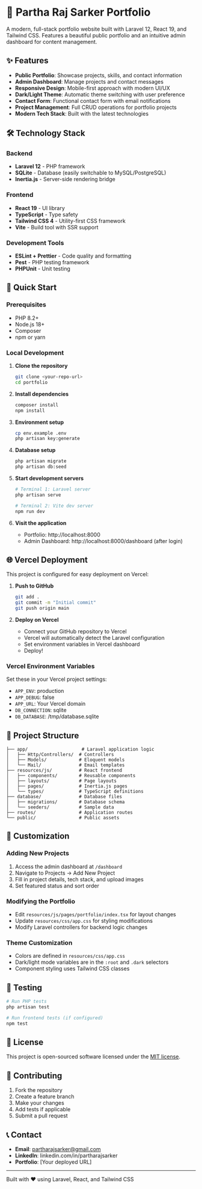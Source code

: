 # 🚀 Partha Raj Sarker Portfolio

A modern, full-stack portfolio website built with Laravel 12, React 19, and Tailwind CSS. Features a beautiful public portfolio and an intuitive admin dashboard for content management.

## ✨ Features

- **Public Portfolio**: Showcase projects, skills, and contact information
- **Admin Dashboard**: Manage projects and contact messages
- **Responsive Design**: Mobile-first approach with modern UI/UX
- **Dark/Light Theme**: Automatic theme switching with user preference
- **Contact Form**: Functional contact form with email notifications
- **Project Management**: Full CRUD operations for portfolio projects
- **Modern Tech Stack**: Built with the latest technologies

## 🛠️ Technology Stack

### Backend
- **Laravel 12** - PHP framework
- **SQLite** - Database (easily switchable to MySQL/PostgreSQL)
- **Inertia.js** - Server-side rendering bridge

### Frontend
- **React 19** - UI library
- **TypeScript** - Type safety
- **Tailwind CSS 4** - Utility-first CSS framework
- **Vite** - Build tool with SSR support

### Development Tools
- **ESLint + Prettier** - Code quality and formatting
- **Pest** - PHP testing framework
- **PHPUnit** - Unit testing

## 🚀 Quick Start

### Prerequisites
- PHP 8.2+
- Node.js 18+
- Composer
- npm or yarn

### Local Development

1. **Clone the repository**
   ```bash
   git clone <your-repo-url>
   cd portfolio
   ```

2. **Install dependencies**
   ```bash
   composer install
   npm install
   ```

3. **Environment setup**
   ```bash
   cp env.example .env
   php artisan key:generate
   ```

4. **Database setup**
   ```bash
   php artisan migrate
   php artisan db:seed
   ```

5. **Start development servers**
   ```bash
   # Terminal 1: Laravel server
   php artisan serve
   
   # Terminal 2: Vite dev server
   npm run dev
   ```

6. **Visit the application**
   - Portfolio: http://localhost:8000
   - Admin Dashboard: http://localhost:8000/dashboard (after login)

## 🌐 Vercel Deployment

This project is configured for easy deployment on Vercel:

1. **Push to GitHub**
   ```bash
   git add .
   git commit -m "Initial commit"
   git push origin main
   ```

2. **Deploy on Vercel**
   - Connect your GitHub repository to Vercel
   - Vercel will automatically detect the Laravel configuration
   - Set environment variables in Vercel dashboard
   - Deploy!

### Vercel Environment Variables
Set these in your Vercel project settings:
- `APP_ENV`: production
- `APP_DEBUG`: false
- `APP_URL`: Your Vercel domain
- `DB_CONNECTION`: sqlite
- `DB_DATABASE`: /tmp/database.sqlite

## 📁 Project Structure

```
├── app/                    # Laravel application logic
│   ├── Http/Controllers/  # Controllers
│   ├── Models/            # Eloquent models
│   └── Mail/              # Email templates
├── resources/js/          # React frontend
│   ├── components/        # Reusable components
│   ├── layouts/           # Page layouts
│   ├── pages/             # Inertia.js pages
│   └── types/             # TypeScript definitions
├── database/              # Database files
│   ├── migrations/        # Database schema
│   └── seeders/           # Sample data
├── routes/                # Application routes
└── public/                # Public assets
```

## 🎨 Customization

### Adding New Projects
1. Access the admin dashboard at `/dashboard`
2. Navigate to Projects → Add New Project
3. Fill in project details, tech stack, and upload images
4. Set featured status and sort order

### Modifying the Portfolio
- Edit `resources/js/pages/portfolio/index.tsx` for layout changes
- Update `resources/css/app.css` for styling modifications
- Modify Laravel controllers for backend logic changes

### Theme Customization
- Colors are defined in `resources/css/app.css`
- Dark/light mode variables are in the `:root` and `.dark` selectors
- Component styling uses Tailwind CSS classes

## 🧪 Testing

```bash
# Run PHP tests
php artisan test

# Run frontend tests (if configured)
npm test
```

## 📝 License

This project is open-sourced software licensed under the [MIT license](LICENSE).

## 🤝 Contributing

1. Fork the repository
2. Create a feature branch
3. Make your changes
4. Add tests if applicable
5. Submit a pull request

## 📞 Contact

- **Email**: partharajsarker@gmail.com
- **LinkedIn**: linkedin.com/in/partharajsarker
- **Portfolio**: [Your deployed URL]

---

Built with ❤️ using Laravel, React, and Tailwind CSS
